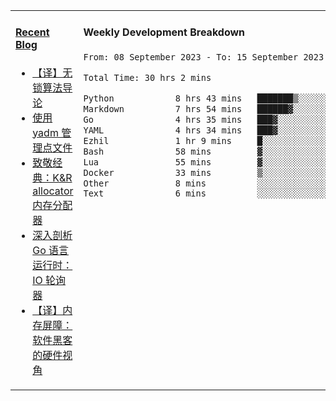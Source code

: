 <table width="960px">
<tr>
<td valign="top" width="50%">

#### <a href="https://www.kongjun18.me" target="_blank">Recent Blog</a>

<!-- BLOG-POST-LIST:START -->
- [【译】无锁算法导论](https://kongjun18.github.io/posts/2023/07/14/)
- [使用 yadm 管理点文件](https://kongjun18.github.io/posts/2023/04/07/)
- [致敬经典：K&amp;R allocator 内存分配器](https://kongjun18.github.io/posts/2022/12/12/)
- [深入剖析 Go 语言运行时：IO 轮询器](https://kongjun18.github.io/posts/2022/11/21/)
- [【译】内存屏障：软件黑客的硬件视角](https://kongjun18.github.io/posts/2022/11/03/)
<!-- BLOG-POST-LIST:END -->

</td>
<td valign="top" width="50%">

#### Weekly Development Breakdown

<!--START_SECTION:waka-->

```txt
From: 08 September 2023 - To: 15 September 2023

Total Time: 30 hrs 2 mins

Python            8 hrs 43 mins   ███████▒░░░░░░░░░░░░░░░░░   29.04 %
Markdown          7 hrs 54 mins   ██████▓░░░░░░░░░░░░░░░░░░   26.32 %
Go                4 hrs 35 mins   ███▓░░░░░░░░░░░░░░░░░░░░░   15.28 %
YAML              4 hrs 34 mins   ███▓░░░░░░░░░░░░░░░░░░░░░   15.21 %
Ezhil             1 hr 9 mins     █░░░░░░░░░░░░░░░░░░░░░░░░   03.85 %
Bash              58 mins         ▓░░░░░░░░░░░░░░░░░░░░░░░░   03.23 %
Lua               55 mins         ▓░░░░░░░░░░░░░░░░░░░░░░░░   03.06 %
Docker            33 mins         ▒░░░░░░░░░░░░░░░░░░░░░░░░   01.87 %
Other             8 mins          ░░░░░░░░░░░░░░░░░░░░░░░░░   00.49 %
Text              6 mins          ░░░░░░░░░░░░░░░░░░░░░░░░░   00.37 %
```

<!--END_SECTION:waka-->
</td>
</tr>

</table>
